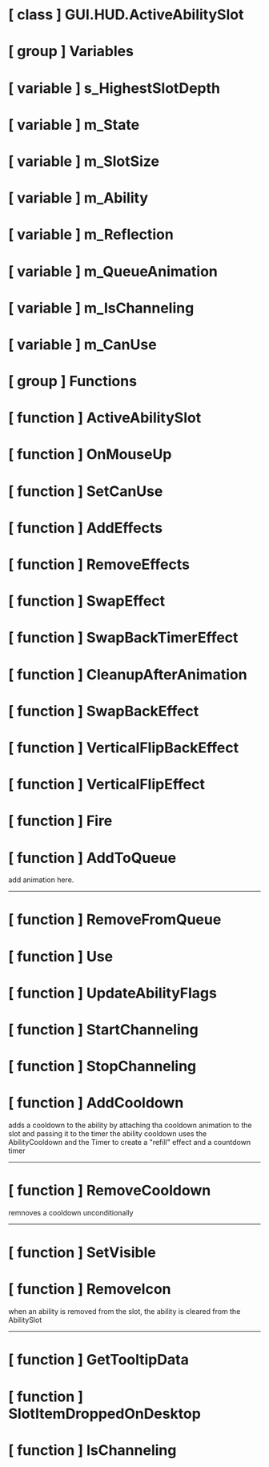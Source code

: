 # [ class ] GUI.HUD.ActiveAbilitySlot

# [ group ] Variables

# [ variable ] s_HighestSlotDepth

# [ variable ] m_State

# [ variable ] m_SlotSize

# [ variable ] m_Ability

# [ variable ] m_Reflection

# [ variable ] m_QueueAnimation

# [ variable ] m_IsChanneling

# [ variable ] m_CanUse

# [ group ] Functions

# [ function ] ActiveAbilitySlot

# [ function ] OnMouseUp

# [ function ] SetCanUse

# [ function ] AddEffects

# [ function ] RemoveEffects

# [ function ] SwapEffect

# [ function ] SwapBackTimerEffect

# [ function ] CleanupAfterAnimation

# [ function ] SwapBackEffect

# [ function ] VerticalFlipBackEffect

# [ function ] VerticalFlipEffect

# [ function ] Fire

# [ function ] AddToQueue

add animation here.

---

# [ function ] RemoveFromQueue

# [ function ] Use

# [ function ] UpdateAbilityFlags

# [ function ] StartChanneling

# [ function ] StopChanneling

# [ function ] AddCooldown

adds a cooldown to the ability by attaching tha cooldown animation to the slot and passing it to the timer the ability cooldown uses the AbilityCooldown and the Timer to create a "refill" effect and a countdown timer

---

# [ function ] RemoveCooldown

remnoves a cooldown unconditionally

---

# [ function ] SetVisible

# [ function ] RemoveIcon

when an ability is removed from the slot, the ability is cleared from the AbilitySlot

---

# [ function ] GetTooltipData

# [ function ] SlotItemDroppedOnDesktop

# [ function ] IsChanneling

